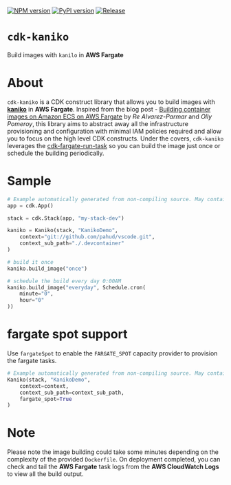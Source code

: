 [![NPM version](https://badge.fury.io/js/cdk-kaniko.svg)](https://badge.fury.io/js/cdk-kaniko)
[![PyPI version](https://badge.fury.io/py/cdk-kaniko.svg)](https://badge.fury.io/py/cdk-kaniko)
[![Release](https://github.com/pahud/cdk-kaniko/actions/workflows/release.yml/badge.svg)](https://github.com/pahud/cdk-kaniko/actions/workflows/release.yml)

# `cdk-kaniko`

Build images with `kanilo` in **AWS Fargate**

# About

`cdk-kaniko` is a CDK construct library that allows you to build images with [**kaniko**](https://github.com/GoogleContainerTools/kaniko) in **AWS Fargate**. Inspired from the blog post - [Building container images on Amazon ECS on AWS Fargate](https://aws.amazon.com/tw/blogs/containers/building-container-images-on-amazon-ecs-on-aws-fargate/) by *Re Alvarez-Parmar* and *Olly Pomeroy*, this library aims to abstract away all the infrastructure provisioning and configuration with minimal IAM policies required and allow you to focus on the high level CDK constructs. Under the covers, `cdk-kaniko` leverages the [cdk-fargate-run-task](https://github.com/pahud/cdk-fargate-run-task) so you can build the image just once or schedule the building periodically.

# Sample

```python
# Example automatically generated from non-compiling source. May contain errors.
app = cdk.App()

stack = cdk.Stack(app, "my-stack-dev")

kaniko = Kaniko(stack, "KanikoDemo",
    context="git://github.com/pahud/vscode.git",
    context_sub_path="./.devcontainer"
)

# build it once
kaniko.build_image("once")

# schedule the build every day 0:00AM
kaniko.build_image("everyday", Schedule.cron(
    minute="0",
    hour="0"
))
```

# fargate spot support

Use `fargateSpot` to enable the `FARGATE_SPOT` capacity provider to provision the fargate tasks.

```python
# Example automatically generated from non-compiling source. May contain errors.
Kaniko(stack, "KanikoDemo",
    context=context,
    context_sub_path=context_sub_path,
    fargate_spot=True
)
```

# Note

Please note the image building could take some minutes depending on the complexity of the provided `Dockerfile`. On deployment completed, you can check and tail the **AWS Fargate** task logs from the **AWS CloudWatch Logs** to view all the build output.
